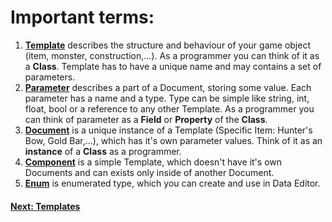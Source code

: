 # Important terms:

1.  [**Template**](/data_editor/getting_started/templates) describes the structure and behaviour of your game object (item, monster, construction,...). As a programmer you can think of it as a **Class**. Template has to have a unique name and may contains a set of parameters.
2.  [**Parameter**](/data_editor/getting_started/parameters) describes a part of a Document, storing some value. Each parameter has a name and a type. Type can be simple like string, int, float, bool or a reference to any other Template. As a programmer you can think of parameter as a **Field** or **Property** of the **Class**.
3.  [**Document**](/data_editor/getting_started/documents) is a unique instance of a Template (Specific Item: Hunter's Bow, Gold Bar,...), which has it's own parameter values. Think of it as an **instance** of a **Class** as a programmer.
4.  [**Component**](/data_editor/getting_started/documents) is a simple Template, which doesn't have it's own Documents and can exists only inside of another Document. 
4.  [**Enum**](/data_editor/getting_started/enums) is enumerated type, which you can create and use in Data Editor.


#### [Next: Templates](/data_editor/getting_started/templates)
